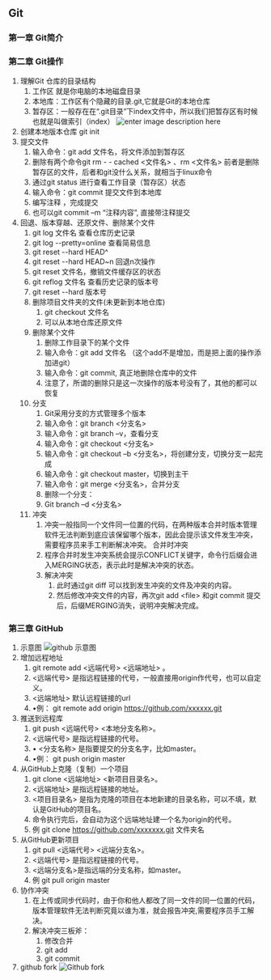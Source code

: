 ## Git
### 第一章 Git简介
### 第二章 Git操作
1. 理解Git 仓库的目录结构
	1. 工作区 就是你电脑的本地磁盘目录 
	2. 本地库：工作区有个隐藏的目录.git,它就是Git的本地仓库
	3. 暂存区：一般存在在“.git目录”下index文件中，所以我们把暂存区有时候也就是叫做索引（index）
![enter image description here](https://lh3.googleusercontent.com/EqsVKuylWmy_5GM0leOOROPF2nUmnI-4JrpZ6P7Ln3n06K9XenUXsFQT4adgQa6Qi0hvP5_u5qCm "Git目录")
2.  创建本地版本仓库 git init
3. 提交文件
	1. 输入命令：git add 文件名，将文件添加到暂存区
	2. 删除有两个命令git rm  - - cached <文件名> 、rm <文件名> 前者是删除暂存区的文件，后者和git没什么关系，就相当于linux命令
	3. 通过git status 进行查看工作目录（暂存区）状态
	4. 输入命令：git commit 提交文件到本地库
	5. 编写注释  ，完成提交
	6. 也可以git commit  –m “注释内容”, 直接带注释提交 
4. 回退、版本穿越、还原文件、删除某个文件
	1.  git log 文件名 查看仓库历史记录
	2. git log --pretty=online 查看简易信息
	3. git reset --hard HEAD^
	4. git reset --hard HEAD~n 回退n次操作
	5. git reset 文件名，撤销文件缓存区的状态
	6. git reflog 文件名 查看历史记录的版本号
	7. git reset --hard 版本号
	8. 删除项目文件夹的文件(未更新到本地仓库)
		1. git checkout 文件名
		2. 可以从本地仓库还原文件
	9. 删除某个文件
		1.  删除工作目录下的某个文件
		2. 输入命令：git  add 文件名 （这个add不是增加，而是把上面的操作添加进git）
		3. 输入命令：git commit, 真正地删除仓库中的文件
		4. 注意了，所谓的删除只是这一次操作的版本号没有了，其他的都可以恢复
	10. 分支
		1. Git采用分支的方式管理多个版本
		2.  输入命令：git branch  <分支名>
		3. 输入命令：git branch –v，查看分支
		4. 输入命令：git checkout  <分支名>
		5. 输入命令：git checkout  –b  <分支名>，将创建分支，切换分支一起完成
		6. 输入命令：git checkout  master，切换到主干
		7. 输入命令：git merge  <分支名>，合并分支
		8. 删除一个分支：
		9.	Git branch –d <分支名>
	11. 冲突
		1. 冲突一般指同一个文件同一位置的代码，在两种版本合并时版本管理软件无法判断到底应该保留哪个版本，因此会提示该文件发生冲突，需要程序员来手工判断解决冲突。
合并时冲突
		2. 程序合并时发生冲突系统会提示CONFLICT关键字，命令行后缀会进入MERGING状态，表示此时是解决冲突的状态。
		3. 解决冲突
			1. 此时通过git diff 可以找到发生冲突的文件及冲突的内容。
			2. 然后修改冲突文件的内容，再次git add \<file\> 和git commit 提交后，后缀MERGING消失，说明冲突解决完成。
### 第三章 GitHub
1. 示意图 ![github 示意图](https://lh3.googleusercontent.com/QpOn3ssP3lJq3rkIfVorF1ezRLE-x1EFlP7hf9Q8_moWfo6W7MBBONTPH17XPMBhQmD4nIt8q5M7 "github 示意图")
2. 增加远程地址
	1. git remote add  <远端代号>  <远端地址> 。
	2. <远端代号> 是指远程链接的代号，一般直接用origin作代号，也可以自定义。
	3. <远端地址> 默认远程链接的url
	4. •例： git  remote  add  origin  https://github.com/xxxxxx.git
3. 推送到远程库
	1. git  push  <远端代号>  <本地分支名称>。
	2. <远端代号> 是指远程链接的代号。
	3. • <分支名称> 是指要提交的分支名字，比如master。
	4. •例： git  push  origin  master
4. 从GitHub上克隆（复制）一个项目
	1. git  clone <远端地址>  <新项目目录名>。
	2.  <远端地址> 是指远程链接的地址。
	3. <项目目录名> 是指为克隆的项目在本地新建的目录名称，可以不填，默认是GitHub的项目名。
	4. 命令执行完后，会自动为这个远端地址建一个名为origin的代号。
	5. 例 git  clone  https://github.com/xxxxxxx.git 文件夹名 
5. 从GitHub更新项目
	1. git  pull <远端代号>  <远端分支名>。
	2.  <远端代号> 是指远程链接的代号。
	3. <远端分支名>是指远端的分支名称，如master。
	4. 例  git pull origin  master
6. 协作冲突
	1. 在上传或同步代码时，由于你和他人都改了同一文件的同一位置的代码，版本管理软件无法判断究竟以谁为准，就会报告冲突,需要程序员手工解决。
	2. 解决冲突三板斧：
		1. 修改合并
		2. git add
		3. git commit
7. github fork
![Github fork](https://lh3.googleusercontent.com/7I7nUacnCcq4GpJqEeVo2uCn8-i21FC1KnNWdkUHETYAwtntQMfCllTLOq5Zo9oTPk7gzG87E1c5 "Github fork")
<!--stackedit_data:
eyJoaXN0b3J5IjpbMjA5MjI2MDg2Myw5NDMyODg3NzksNjA5MD
A2OTI1LDE1OTY1MjgzNjMsLTQwNDQyMjA2MywtOTUzOTcyOTk5
LC0xNTM2Mjk5MTAzLC0yMDg4NzQ2NjEyXX0=
-->